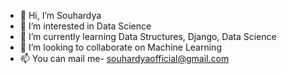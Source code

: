 - 👋 Hi, I’m Souhardya
- 👀 I’m interested in Data Science
- 🌱 I’m currently learning Data Structures, Django, Data Science
- 💞️ I’m looking to collaborate on Machine Learning
- 📫 You can mail me- souhardyaofficial@gmail.com

<!---
souhardya1/souhardya1 is a ✨ special ✨ repository because its `README.md` (this file) appears on your GitHub profile.
You can click the Preview link to take a look at your changes.
--->
